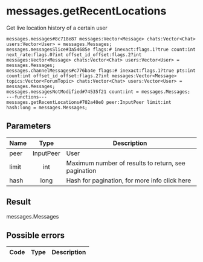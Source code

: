 # messages.getRecentLocations
Get live location history of a certain user

```
messages.messages#8c718e87 messages:Vector<Message> chats:Vector<Chat> users:Vector<User> = messages.Messages;
messages.messagesSlice#3a54685e flags:# inexact:flags.1?true count:int next_rate:flags.0?int offset_id_offset:flags.2?int messages:Vector<Message> chats:Vector<Chat> users:Vector<User> = messages.Messages;
messages.channelMessages#c776ba4e flags:# inexact:flags.1?true pts:int count:int offset_id_offset:flags.2?int messages:Vector<Message> topics:Vector<ForumTopic> chats:Vector<Chat> users:Vector<User> = messages.Messages;
messages.messagesNotModified#74535f21 count:int = messages.Messages;
---functions---
messages.getRecentLocations#702a40e0 peer:InputPeer limit:int hash:long = messages.Messages;
```

## Parameters
| Name | Type | Description |
| ---- | :----: | ----------- |
| peer | InputPeer | User |
| limit | int | Maximum number of results to return, see pagination |
| hash | long | Hash for pagination, for more info click here |


## Result
messages.Messages

## Possible errors
| Code | Type | Description |
| ---- | :----: | ----------- |

